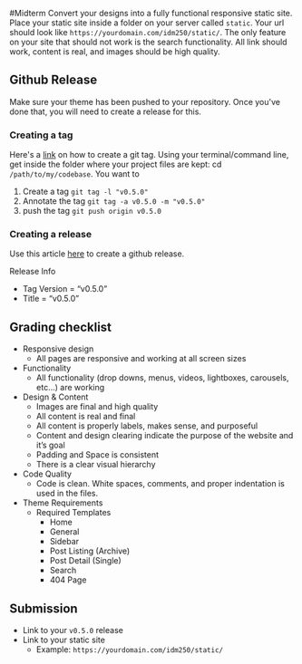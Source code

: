 #Midterm
Convert your designs into a fully functional responsive static site. Place your static site inside a folder on your server called `static`. Your url should look like `https://yourdomain.com/idm250/static/`. The only feature on your site that should not work is the search functionality. All link should work, content is real, and images should be high quality.

## Github Release
Make sure your theme has been pushed to your repository. Once you've done that, you will need to create a release for this. 

### Creating a tag

Here's a [link](https://git-scm.com/book/en/v2/Git-Basics-Tagging) on how to create a git tag. Using your terminal/command line, get inside the folder where your project files are kept: cd `/path/to/my/codebase`. You want to 
1. Create a tag `git tag -l "v0.5.0"`
2. Annotate the tag `git tag -a v0.5.0 -m "v0.5.0"`
3. push the tag `git push origin v0.5.0`

### Creating a release
Use this article [here](https://help.github.com/articles/creating-releases/me) to create a github release. 

Release Info
- Tag Version = “v0.5.0”
- Title = “v0.5.0”

## Grading checklist
- Responsive design
    - All pages are responsive and working at all screen sizes
- Functionality
    - All functionality (drop downs, menus, videos, lightboxes, carousels, etc…) are working
- Design & Content
    - Images are final and high quality
    - All content is real and final
    - All content is properly labels, makes sense, and purposeful
    - Content and design clearing indicate the purpose of the website and it’s goal
    - Padding and Space is consistent
    - There is a clear visual hierarchy
- Code Quality
    - Code is clean. White spaces, comments, and proper indentation is used in the files.
- Theme Requirements
    - Required Templates
        - Home
        - General
        - Sidebar
        - Post Listing (Archive)
        - Post Detail (Single)
        - Search
        - 404 Page

## Submission
- Link to your `v0.5.0` release
- Link to your static site
    - Example: `https://yourdomain.com/idm250/static/`

